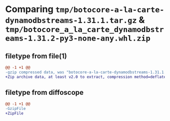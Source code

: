 # Comparing `tmp/botocore-a-la-carte-dynamodbstreams-1.31.1.tar.gz` & `tmp/botocore_a_la_carte_dynamodbstreams-1.31.2-py3-none-any.whl.zip`

## filetype from file(1)

```diff
@@ -1 +1 @@
-gzip compressed data, was "botocore-a-la-carte-dynamodbstreams-1.31.1.tar", last modified: Sat Jul  8 01:42:18 2023, max compression
+Zip archive data, at least v2.0 to extract, compression method=deflate
```

## filetype from diffoscope

```diff
@@ -1 +1 @@
-GzipFile
+ZipFile
```


